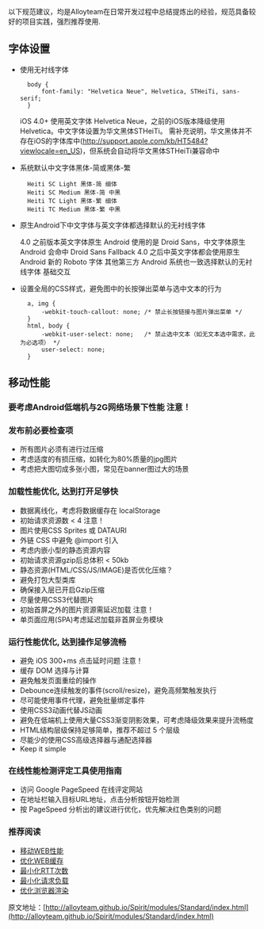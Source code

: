 以下规范建议，均是Alloyteam在日常开发过程中总结提炼出的经验，规范具备较好的项目实践，强烈推荐使用.

## 字体设置

- 使用无衬线字体

		body {
	    	font-family: "Helvetica Neue", Helvetica, STHeiTi, sans-serif;
		}

	iOS 4.0+ 使用英文字体 Helvetica Neue，之前的iOS版本降级使用 Helvetica。中文字体设置为华文黑体STHeiTi。 需补充说明，华文黑体并不存在iOS的字体库中(http://support.apple.com/kb/HT5484?viewlocale=en_US)，但系统会自动将华文黑体STHeiTi兼容命中

- 系统默认中文字体黑体-简或黑体-繁
	
		Heiti SC Light 黑体-简 细体
		Heiti SC Medium 黑体-简 中黑
		Heiti TC Light 黑体-繁 细体
		Heiti TC Medium 黑体-繁 中黑

- 原生Android下中文字体与英文字体都选择默认的无衬线字体

	4.0 之前版本英文字体原生 Android 使用的是 Droid Sans，中文字体原生 Android 会命中 Droid Sans Fallback
	4.0 之后中英文字体都会使用原生 Android 新的 Roboto 字体
	其他第三方 Android 系统也一致选择默认的无衬线字体
	基础交互

- 设置全局的CSS样式，避免图中的长按弹出菜单与选中文本的行为

		a, img {
		    -webkit-touch-callout: none; /* 禁止长按链接与图片弹出菜单 */
		}
		html, body {
		    -webkit-user-select: none;   /* 禁止选中文本（如无文本选中需求，此为必选项） */
		    user-select: none;
		}

## 移动性能

### 要考虑Android低端机与2G网络场景下性能 注意！

### 发布前必要检查项
- 所有图片必须有进行过压缩
- 考虑适度的有损压缩，如转化为80%质量的jpg图片
- 考虑把大图切成多张小图，常见在banner图过大的场景

### 加载性能优化, 达到打开足够快
- 数据离线化，考虑将数据缓存在 localStorage
- 初始请求资源数 < 4 注意！
- 图片使用CSS Sprites 或 DATAURI
- 外链 CSS 中避免 @import 引入
- 考虑内嵌小型的静态资源内容
- 初始请求资源gzip后总体积 < 50kb
- 静态资源(HTML/CSS/JS/IMAGE)是否优化压缩？
- 避免打包大型类库
- 确保接入层已开启Gzip压缩
- 尽量使用CSS3代替图片
- 初始首屏之外的图片资源需延迟加载 注意！
- 单页面应用(SPA)考虑延迟加载非首屏业务模块

### 运行性能优化, 达到操作足够流畅

- 避免 iOS 300+ms 点击延时问题 注意！
- 缓存 DOM 选择与计算
- 避免触发页面重绘的操作
- Debounce连续触发的事件(scroll/resize)，避免高频繁触发执行
- 尽可能使用事件代理，避免批量绑定事件
- 使用CSS3动画代替JS动画
- 避免在低端机上使用大量CSS3渐变阴影效果，可考虑降级效果来提升流畅度
- HTML结构层级保持足够简单，推荐不超过 5 个层级
- 尽能少的使用CSS高级选择器与通配选择器
- Keep it simple

### 在线性能检测评定工具使用指南

- 访问 Google PageSpeed 在线评定网站
- 在地址栏输入目标URL地址，点击分析按钮开始检测
- 按 PageSpeed 分析出的建议进行优化，优先解决红色类别的问题

### 推荐阅读

- [移动WEB性能](http://www.webperformancetoday.com/tag/mobile-web-performance/)
- [优化WEB缓存](https://developers.google.com/speed/docs/best-practices/caching)
- [最小化RTT次数](https://developers.google.com/speed/docs/best-practices/rtt)
- [最小化请求负载](https://developers.google.com/speed/docs/best-practices/payload)
- [优化浏览器渲染](https://developers.google.com/speed/docs/best-practices/rendering)


原文地址：[http://alloyteam.github.io/Spirit/modules/Standard/index.html](http://alloyteam.github.io/Spirit/modules/Standard/index.html)
